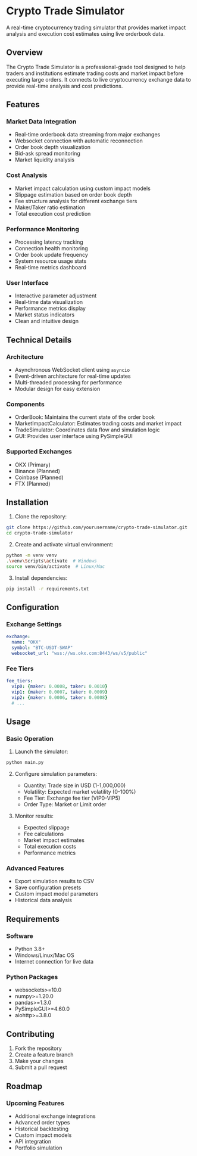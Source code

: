 # Crypto Trade Simulator

A real-time cryptocurrency trading simulator that provides market impact analysis and execution cost estimates using live orderbook data.

## Overview

The Crypto Trade Simulator is a professional-grade tool designed to help traders and institutions estimate trading costs and market impact before executing large orders. It connects to live cryptocurrency exchange data to provide real-time analysis and cost predictions.

## Features

### Market Data Integration
- Real-time orderbook data streaming from major exchanges
- Websocket connection with automatic reconnection
- Order book depth visualization
- Bid-ask spread monitoring
- Market liquidity analysis

### Cost Analysis
- Market impact calculation using custom impact models
- Slippage estimation based on order book depth
- Fee structure analysis for different exchange tiers
- Maker/Taker ratio estimation
- Total execution cost prediction

### Performance Monitoring
- Processing latency tracking
- Connection health monitoring
- Order book update frequency
- System resource usage stats
- Real-time metrics dashboard

### User Interface
- Interactive parameter adjustment
- Real-time data visualization
- Performance metrics display
- Market status indicators
- Clean and intuitive design

## Technical Details

### Architecture
- Asynchronous WebSocket client using `asyncio`
- Event-driven architecture for real-time updates
- Multi-threaded processing for performance
- Modular design for easy extension

### Components
- OrderBook: Maintains the current state of the order book
- MarketImpactCalculator: Estimates trading costs and market impact
- TradeSimulator: Coordinates data flow and simulation logic
- GUI: Provides user interface using PySimpleGUI

### Supported Exchanges
- OKX (Primary)
- Binance (Planned)
- Coinbase (Planned)
- FTX (Planned)

## Installation

1. Clone the repository:
```bash
git clone https://github.com/yourusername/crypto-trade-simulator.git
cd crypto-trade-simulator
```

2. Create and activate virtual environment:
```bash
python -m venv venv
.\venv\Scripts\activate  # Windows
source venv/bin/activate  # Linux/Mac
```

3. Install dependencies:
```bash
pip install -r requirements.txt
```

## Configuration

### Exchange Settings
```yaml
exchange:
  name: "OKX"
  symbol: "BTC-USDT-SWAP"
  websocket_url: "wss://ws.okx.com:8443/ws/v5/public"
```

### Fee Tiers
```yaml
fee_tiers:
  vip0: {maker: 0.0008, taker: 0.0010}
  vip1: {maker: 0.0007, taker: 0.0009}
  vip2: {maker: 0.0006, taker: 0.0008}
  # ...
```

## Usage

### Basic Operation
1. Launch the simulator:
```bash
python main.py
```

2. Configure simulation parameters:
   - Quantity: Trade size in USD (1-1,000,000)
   - Volatility: Expected market volatility (0-100%)
   - Fee Tier: Exchange fee tier (VIP0-VIP5)
   - Order Type: Market or Limit order

3. Monitor results:
   - Expected slippage
   - Fee calculations
   - Market impact estimates
   - Total execution costs
   - Performance metrics

### Advanced Features
- Export simulation results to CSV
- Save configuration presets
- Custom impact model parameters
- Historical data analysis

## Requirements

### Software
- Python 3.8+
- Windows/Linux/Mac OS
- Internet connection for live data

### Python Packages
- websockets>=10.0
- numpy>=1.20.0
- pandas>=1.3.0
- PySimpleGUI>=4.60.0
- aiohttp>=3.8.0

## Contributing

1. Fork the repository
2. Create a feature branch
3. Make your changes
4. Submit a pull request

## Roadmap

### Upcoming Features
- Additional exchange integrations
- Advanced order types
- Historical backtesting
- Custom impact models
- API integration
- Portfolio simulation

